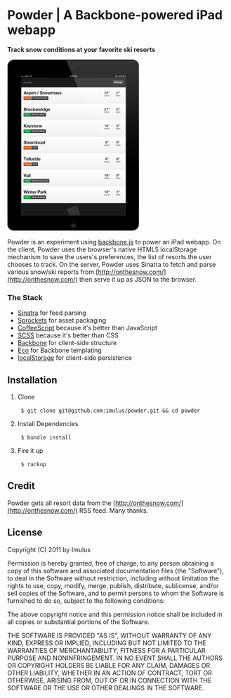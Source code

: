# Powder | A Backbone-powered iPad webapp
**Track snow conditions at your favorite ski resorts**


![Screenshot](https://github.com/imulus/powder/raw/master/assets/images/powder-ipad.png)


Powder is an experiment using [backbone.js](http://documentcloud.github.com/backbone/) to power an iPad webapp. On the client, Powder uses the browser's native HTML5 localStorage mechanism to save the users's preferences, the list of resorts the user chooses to track. On the server, Powder uses Sinatra to fetch and parse various snow/ski reports from [http://onthesnow.com/](http://onthesnow.com/) then serve it up as JSON to the browser.




### The Stack

- [Sinatra](https://github.com/sinatra/sinatra) for feed parsing
- [Sprockets](https://github.com/sstephenson/sprockets) for asset packaging
- [CoffeeScript](https://github.com/jashkenas/coffee-script/) because it's better than JavaScript
- [SCSS](https://github.com/nex3/sass) because it's better than CSS
- [Backbone](https://github.com/documentcloud/backbone) for client-side structure
- [Eco](https://github.com/sstephenson/eco) for Backbone templating
- [localStorage](http://dev.w3.org/html5/webstorage/) for client-side persistence



## Installation

1. Clone

        $ git clone git@github.com:imulus/powder.git && cd powder
        
2. Install Dependencies

        $ bundle install
  
3. Fire it up

        $ rackup



## Credit

Powder gets all resort data from the [http://onthesnow.com/](http://onthesnow.com/) RSS feed. Many thanks.



## License

Copyright (C) 2011 by Imulus

Permission is hereby granted, free of charge, to any person obtaining a copy
of this software and associated documentation files (the "Software"), to deal
in the Software without restriction, including without limitation the rights
to use, copy, modify, merge, publish, distribute, sublicense, and/or sell
copies of the Software, and to permit persons to whom the Software is
furnished to do so, subject to the following conditions:

The above copyright notice and this permission notice shall be included in
all copies or substantial portions of the Software.

THE SOFTWARE IS PROVIDED "AS IS", WITHOUT WARRANTY OF ANY KIND, EXPRESS OR
IMPLIED, INCLUDING BUT NOT LIMITED TO THE WARRANTIES OF MERCHANTABILITY,
FITNESS FOR A PARTICULAR PURPOSE AND NONINFRINGEMENT. IN NO EVENT SHALL THE
AUTHORS OR COPYRIGHT HOLDERS BE LIABLE FOR ANY CLAIM, DAMAGES OR OTHER
LIABILITY, WHETHER IN AN ACTION OF CONTRACT, TORT OR OTHERWISE, ARISING FROM,
OUT OF OR IN CONNECTION WITH THE SOFTWARE OR THE USE OR OTHER DEALINGS IN
THE SOFTWARE.